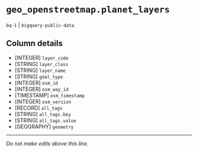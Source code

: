 # `geo_openstreetmap.planet_layers`
`bq-1` | `bigquery-public-data`

## Column details
* [INTEGER]   `layer_code`
* [STRING]    `layer_class`
* [STRING]    `layer_name`
* [STRING]    `gdal_type`
* [INTEGER]   `osm_id`
* [INTEGER]   `osm_way_id`
* [TIMESTAMP] `osm_timestamp`
* [INTEGER]   `osm_version`
* [RECORD]    `all_tags`
* [STRING]    `all_tags.key`
* [STRING]    `all_tags.value`
* [GEOGRAPHY] `geometry`

-------------------------------------------------------------------------------
*Do not make edits above this line.*
